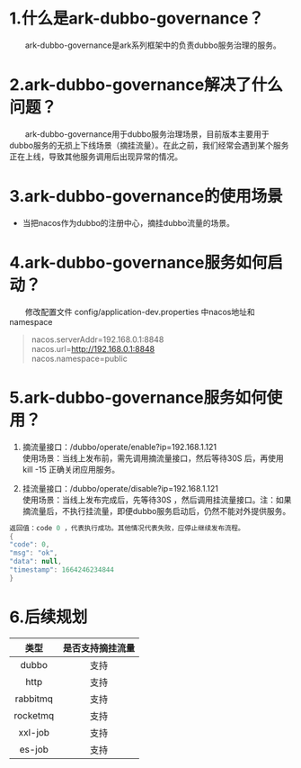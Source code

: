 # 1.什么是ark-dubbo-governance？
&emsp;&emsp;ark-dubbo-governance是ark系列框架中的负责dubbo服务治理的服务。
# 2.ark-dubbo-governance解决了什么问题？
&emsp;&emsp;ark-dubbo-governance用于dubbo服务治理场景，目前版本主要用于dubbo服务的无损上下线场景（摘挂流量）。在此之前，我们经常会遇到某个服务正在上线，导致其他服务调用后出现异常的情况。
# 3.ark-dubbo-governance的使用场景
 - 当把nacos作为dubbo的注册中心，摘挂dubbo流量的场景。
# 4.ark-dubbo-governance服务如何启动？
&emsp;&emsp;修改配置文件 config/application-dev.properties 中nacos地址和namespace
>  nacos.serverAddr=192.168.0.1:8848 <br/>
>  nacos.url=http://192.168.0.1:8848 <br/>
>  nacos.namespace=public
# 5.ark-dubbo-governance服务如何使用？
1. 摘流量接口：/dubbo/operate/enable?ip=192.168.1.121 <br/>
使用场景：当线上发布前，需先调用摘流量接口，然后等待30S 后，再使用kill -15 正确关闭应用服务。

2. 挂流量接口：/dubbo/operate/disable?ip=192.168.1.121 <br/>
使用场景：当线上发布完成后，先等待30S ，然后调用挂流量接口。注：如果摘流量后，不执行挂流量，即便dubbo服务启动后，仍然不能对外提供服务。
```java
返回值：code 0 ，代表执行成功。其他情况代表失败，应停止继续发布流程。
{
"code": 0,
"msg": "ok",
"data": null,
"timestamp": 1664246234844
}
```
# 6.后续规划
  | 类型 | 是否支持摘挂流量 |
  | :----: | :----: | 
  | dubbo | 支持 | 
  | http | 支持 |
  | rabbitmq | 支持 |
  | rocketmq | 支持 |
  | xxl-job	 | 支持 |
  | es-job	 | 支持 |

